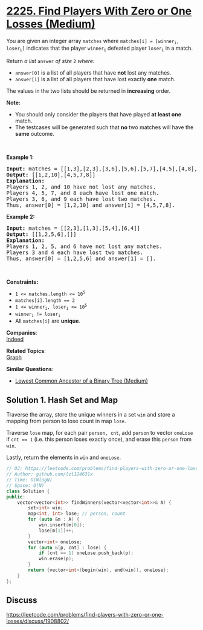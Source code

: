 # [2225. Find Players With Zero or One Losses (Medium)](https://leetcode.com/problems/find-players-with-zero-or-one-losses/)

<p>You are given an integer array <code>matches</code> where <code>matches[i] = [winner<sub>i</sub>, loser<sub>i</sub>]</code> indicates that the player <code>winner<sub>i</sub></code> defeated player <code>loser<sub>i</sub></code> in a match.</p>

<p>Return <em>a list </em><code>answer</code><em> of size </em><code>2</code><em> where:</em></p>

<ul>
	<li><code>answer[0]</code> is a list of all players that have <strong>not</strong> lost any matches.</li>
	<li><code>answer[1]</code> is a list of all players that have lost exactly <strong>one</strong> match.</li>
</ul>

<p>The values in the two lists should be returned in <strong>increasing</strong> order.</p>

<p><strong>Note:</strong></p>

<ul>
	<li>You should only consider the players that have played <strong>at least one</strong> match.</li>
	<li>The testcases will be generated such that <strong>no</strong> two matches will have the <strong>same</strong> outcome.</li>
</ul>

<p>&nbsp;</p>
<p><strong>Example 1:</strong></p>

<pre><strong>Input:</strong> matches = [[1,3],[2,3],[3,6],[5,6],[5,7],[4,5],[4,8],[4,9],[10,4],[10,9]]
<strong>Output:</strong> [[1,2,10],[4,5,7,8]]
<strong>Explanation:</strong>
Players 1, 2, and 10 have not lost any matches.
Players 4, 5, 7, and 8 each have lost one match.
Players 3, 6, and 9 each have lost two matches.
Thus, answer[0] = [1,2,10] and answer[1] = [4,5,7,8].
</pre>

<p><strong>Example 2:</strong></p>

<pre><strong>Input:</strong> matches = [[2,3],[1,3],[5,4],[6,4]]
<strong>Output:</strong> [[1,2,5,6],[]]
<strong>Explanation:</strong>
Players 1, 2, 5, and 6 have not lost any matches.
Players 3 and 4 each have lost two matches.
Thus, answer[0] = [1,2,5,6] and answer[1] = [].
</pre>

<p>&nbsp;</p>
<p><strong>Constraints:</strong></p>

<ul>
	<li><code>1 &lt;= matches.length &lt;= 10<sup>5</sup></code></li>
	<li><code>matches[i].length == 2</code></li>
	<li><code>1 &lt;= winner<sub>i</sub>, loser<sub>i</sub> &lt;= 10<sup>5</sup></code></li>
	<li><code>winner<sub>i</sub> != loser<sub>i</sub></code></li>
	<li>All <code>matches[i]</code> are <strong>unique</strong>.</li>
</ul>


**Companies**:  
[Indeed](https://leetcode.com/company/indeed)

**Related Topics**:  
[Graph](https://leetcode.com/tag/graph/)

**Similar Questions**:
* [Lowest Common Ancestor of a Binary Tree (Medium)](https://leetcode.com/problems/lowest-common-ancestor-of-a-binary-tree/)

## Solution 1. Hash Set and Map

Traverse the array, store the unique winners in a set `win` and store a mapping from person to lose count in map `lose`.

Traverse `lose` map, for each pair `person, cnt`, add `person` to vector `oneLose` if `cnt == 1` (i.e. this person loses exactly once), and erase this `person` from `win`.

Lastly, return the elements in `win` and `oneLose`.

```cpp
// OJ: https://leetcode.com/problems/find-players-with-zero-or-one-losses/
// Author: github.com/lzl124631x
// Time: O(NlogN)
// Space: O(N)
class Solution {
public:
    vector<vector<int>> findWinners(vector<vector<int>>& A) {
        set<int> win;
        map<int, int> lose; // person, count
        for (auto &m : A) {
            win.insert(m[0]);
            lose[m[1]]++;
        }
        vector<int> oneLose;
        for (auto &[p, cnt] : lose) {
            if (cnt == 1) oneLose.push_back(p);
            win.erase(p);
        }
        return {vector<int>(begin(win), end(win)), oneLose};
    }
};
```

## Discuss

https://leetcode.com/problems/find-players-with-zero-or-one-losses/discuss/1908802/
